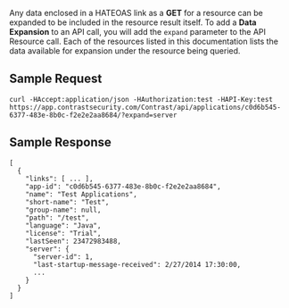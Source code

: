 <!--
title: "Data Expansion"
description: "Information on data expansion"
tags: "tools API v2 data expansion HATEOS"
-->

Any data enclosed in a HATEOAS link as a **GET** for a resource can be expanded to be included in the resource result itself. To add a **Data Expansion** to an API call, you will add the ```expand``` parameter to the API Resource call. Each of the resources listed in this documentation lists the data available for expansion under the resource being queried.

## Sample Request

```
curl -HAccept:application/json -HAuthorization:test -HAPI-Key:test https://app.contrastsecurity.com/Contrast/api/applications/c0d6b545-6377-483e-8b0c-f2e2e2aa8684/?expand=server
```

## Sample Response

```
[
  {
    "links": [ ... ],
    "app-id": "c0d6b545-6377-483e-8b0c-f2e2e2aa8684",
    "name": "Test Applications",
    "short-name": "Test",
    "group-name": null,
    "path": "/test",
    "language": "Java",
    "license": "Trial",
    "lastSeen": 23472983488,
    "server": {
      "server-id": 1,
      "last-startup-message-received": 2/27/2014 17:30:00,
      ...
    }
  }
]
```

